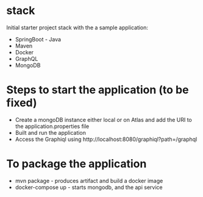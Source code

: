 # stack
Initial starter project stack with the a sample application:

* SpringBoot - Java
* Maven
* Docker
* GraphQL
* MongoDB

# Steps to start the application (to be fixed)
* Create a mongoDB instance either local or on Atlas and add the URI to the application.properties file
* Built and run the application
* Access the Graphiql using  http://localhost:8080/graphiql?path=/graphql

# To package the application 
* mvn package - produces artifact and build a docker image
* docker-compose up - starts mongodb, and the api service

